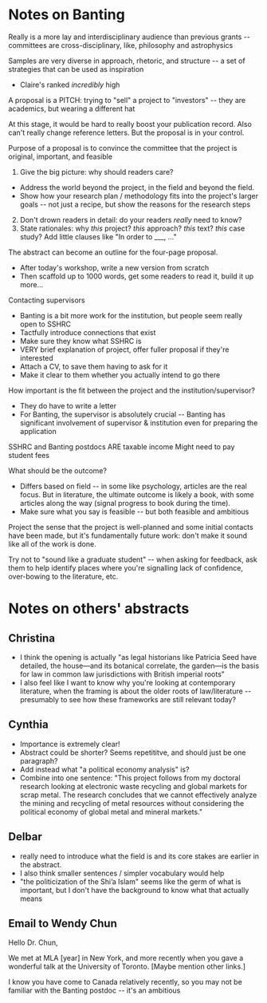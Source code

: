 # Notes on Banting

Really is a more lay and interdisciplinary audience than previous grants -- committees are cross-disciplinary, like, philosophy and astrophysics

Samples are very diverse in approach, rhetoric, and structure -- a set of strategies that can be used as inspiration
* Claire's ranked *incredibly* high

A proposal is a PITCH: trying to "sell" a project to "investors" -- they are academics, but wearing a different hat

At this stage, it would be hard to really boost your publication record. Also can't really change reference letters. But the proposal is in your control.


Purpose of a proposal is to convince the committee that the project is original, important, and feasible
1. Give the big picture: why should readers care?
* Address the world beyond the project, in the field and beyond the field.
* Show how your research plan / methodology fits into the project's larger goals -- not just a recipe, but show the reasons for the research steps
2. Don't drown readers in detail: do your readers *really* need to know?
3. State rationales: why *this* project? *this* approach? *this* text? *this* case study? Add little clauses like "In order to ___, ..."

The abstract can become an outline for the four-page proposal.
* After today's workshop, write a new version from scratch
* Then scaffold up to 1000 words, get some readers to read it, build it up more...

Contacting supervisors
* Banting is a bit more work for the institution, but people seem really open to SSHRC
* Tactfully introduce connections that exist
* Make sure they know what SSHRC is
* VERY brief explanation of project, offer fuller proposal if they're interested
* Attach a CV, to save them having to ask for it
* Make it clear to them whether you actually intend to go there

How important is the fit between the project and the institution/supervisor?
* They do have to write a letter
* For Banting, the supervisor is absolutely crucial -- Banting has significant involvement of supervisor & institution even for preparing the application

SSHRC and Banting postdocs ARE taxable income
Might need to pay student fees

What should be the outcome?
* Differs based on field -- in some like psychology, articles are the real focus. But in literature, the ultimate outcome is likely a book, with some articles along the way (signal progress to book during the time).
* Make sure what you say is feasible -- but both feasible and ambitious

Project the sense that the project is well-planned and some initial contacts have been made, but it's fundamentally future work: don't make it sound like all of the work is done.

Try not to "sound like a graduate student" -- when asking for feedback, ask them to help identify places where you're signalling lack of confidence, over-bowing to the literature, etc.

# Notes on others' abstracts

## Christina
* I think the opening is actually "as legal historians like Patricia Seed have detailed, the house—and its botanical correlate, the garden—is the basis for law in common law jurisdictions with British imperial roots"
* I also feel like I want to know why you're looking at contemporary literature, when the framing is about the older roots of law/literature -- presumably to see how these frameworks are still relevant today?

## Cynthia
* Importance is extremely clear!
* Abstract could be shorter? Seems repetititve, and should just be one paragraph?
* Add instead what "a political economy analysis" is?
* Combine into one sentence: "This project follows from my doctoral research looking at electronic waste recycling and global markets for scrap metal. The research concludes that we cannot effectively analyze the mining and recycling of metal resources without considering the political economy of global metal and mineral markets."


## Delbar
* really need to introduce what the field is and its core stakes are earlier in the abstract.
* I also think smaller sentences / simpler vocabulary would help
* "the politicization of the Shi’a Islam" seems like the germ of what is important, but I don't have the background to know what that actually means

## Email to Wendy Chun

Hello Dr. Chun,

We met at MLA [year] in New York, and more recently when you gave a wonderful talk at the University of Toronto. [Maybe mention other links.]

I know you have come to Canada relatively recently, so you may not be familiar with the Banting postdoc -- it's an ambitious 